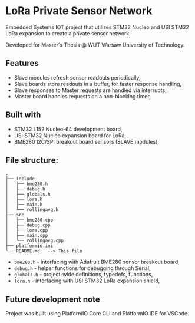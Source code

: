 # LoRa Private Sensor Network

Embedded Systems IOT project that utilizes STM32 Nucleo and USI STM32 LoRa expansion to create a private sensor network.

Developed for Master's Thesis @ WUT Warsaw University of Technology.

## Features

- Slave modules refresh sensor readouts periodically,
- Slave boards store readouts in a buffer, for faster response handling,
- Slave responses to Master requests are handled via interrupts,
- Master board handles requests on a non-blocking timer,

## Built with

- STM32 L152 Nucleo-64 development board,
- USI STM32 Nucleo expansion board for LoRa,
- BME280 I2C/SPI breakout board sensors (SLAVE modules),

## File structure:

```
.
├── include
│   ├── bme280.h
│   ├── debug.h
│   ├── globals.h
│   ├── lora.h
│   ├── main.h
│   └── rollingavg.h
├── src
│   ├── bme280.cpp
│   ├── debug.cpp
│   ├── lora.cpp
│   ├── main.cpp
│   └── rollingavg.cpp
├── platformio.ini
└── README.md   --> This file
```

- `bme280.h` - interfacing with Adafruit BME280 sensor breakout board,
- `debug.h` - helper functions for debugging through Serial,
- `globals.h` - project-wide definitions, typedefs, functions,
- `lora.h` - interfacing with USI STM32 LoRa expansion shield,

## Future development note

Project was built using PlatformIO Core CLI and PlatformIO IDE for VSCode.
